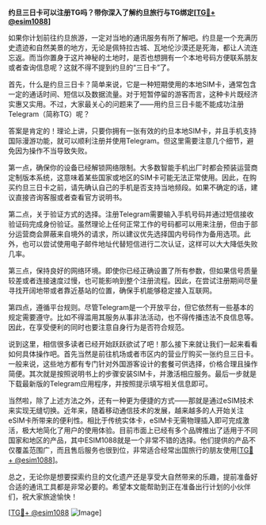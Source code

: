 **约旦三日卡可以注册TG吗？带你深入了解约旦旅行与TG绑定[[TG💪+ @esim1088](https://t.me/s/esim1088)]**

如果你计划前往约旦旅游，一定对当地的通讯服务有所了解吧。约旦是一个充满历史遗迹和自然美景的地方，无论是佩特拉古城、瓦地伦沙漠还是死海，都让人流连忘返。而当你置身于这片神秘的土地时，是否也想拥有一个本地号码方便联系朋友或者查询信息呢？这就不得不提到约旦的“三日卡”了。

首先，什么是约旦三日卡？简单来说，它是一种短期使用的本地SIM卡，通常包含一定的通话时间、短信以及数据流量。对于短暂停留的游客而言，这种卡片既经济实惠又实用。不过，大家最关心的问题来了——用约旦三日卡能不能成功注册Telegram（简称TG）呢？

答案是肯定的！理论上讲，只要你拥有一张有效的约旦本地SIM卡，并且手机支持国际漫游功能，就可以顺利注册并使用Telegram。但这里需要注意几个细节，避免因为操作不当导致失败。

第一点，确保你的设备已经解锁网络限制。大多数智能手机出厂时都会预装运营商定制版本系统，这意味着某些国家或地区的SIM卡可能无法正常使用。因此，在购买约旦三日卡之前，请先确认自己的手机是否支持当地频段。如果不确定的话，建议直接咨询客服或者查看官方说明书。

第二点，关于验证方式的选择。注册Telegram需要输入手机号码并通过短信接收验证码完成身份验证。虽然理论上任何正常工作的号码都可以用来注册，但由于部分运营商会屏蔽来自境外的请求，所以建议优先选择国内号码作为备用选项。此外，也可以尝试使用电子邮件地址代替短信进行二次认证，这样可以大大降低失败几率。

第三点，保持良好的网络环境。即使你已经正确设置了所有参数，但如果信号质量较差或者连接速度过慢，也可能影响到整个注册流程。因此，在尝试注册期间尽量寻找开阔地带或者靠近基站的位置，确保手机能够稳定接入互联网。

第四点，遵循平台规则。尽管Telegram是一个开放平台，但它依然有一些基本的规定需要遵守。比如不得滥用其服务从事非法活动，也不得传播违法不良信息等。因此，在享受便利的同时也要注意自身行为是否符合规范。

说到这里，相信很多读者已经开始跃跃欲试了吧！那么接下来就让我们一起来看看如何具体操作吧。首先当然是前往机场或者市区内的营业厅购买一张约旦三日卡。一般来说，这些地方都有专门针对外国游客设计的套餐可供选择，价格合理且操作简便。其次就是按照说明书上的步骤安装SIM卡，并激活相应服务。最后一步就是下载最新版的Telegram应用程序，并按照提示填写相关信息即可。

当然啦，除了上述方法之外，还有一种更为便捷的方式——那就是通过eSIM技术来实现无缝切换。近年来，随着移动通信技术的发展，越来越多的人开始关注eSIM卡所带来的便利性。相比于传统实体卡，eSIM卡无需物理插入即可完成激活，极大地简化了用户的使用体验。目前市面上已经有多个品牌推出了适用于不同国家和地区的产品，其中ESIM1088就是一个非常不错的选择。他们提供的产品不仅覆盖范围广，而且售后服务也很到位，非常适合经常出国旅行的朋友使用[[TG💪+ @esim1088](https://t.me/s/esim1088)]。

总之，无论你是想要探索约旦的文化遗产还是享受大自然带来的乐趣，提前准备好合适的通讯工具都是非常必要的。希望本文能帮助到正在准备出行计划的小伙伴们，祝大家旅途愉快！

[[TG💪+ @esim1088](https://t.me/s/esim1088) ![Image](https://i.postimg.cc/4NQfJmqS/Snipaste-2025-05-13-00-14-12.png)]